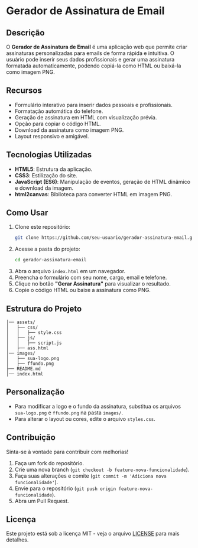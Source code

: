 # Gerador de Assinatura de Email

## Descrição
O **Gerador de Assinatura de Email** é uma aplicação web que permite criar assinaturas personalizadas para emails de forma rápida e intuitiva. O usuário pode inserir seus dados profissionais e gerar uma assinatura formatada automaticamente, podendo copiá-la como HTML ou baixá-la como imagem PNG.

## Recursos
- Formulário interativo para inserir dados pessoais e profissionais.
- Formatação automática do telefone.
- Geração de assinatura em HTML com visualização prévia.
- Opção para copiar o código HTML.
- Download da assinatura como imagem PNG.
- Layout responsivo e amigável.

## Tecnologias Utilizadas
- **HTML5**: Estrutura da aplicação.
- **CSS3**: Estilização do site.
- **JavaScript (ES6)**: Manipulação de eventos, geração de HTML dinâmico e download da imagem.
- **html2canvas**: Biblioteca para converter HTML em imagem PNG.

## Como Usar
1. Clone este repositório:
   ```sh
   git clone https://github.com/seu-usuario/gerador-assinatura-email.git
   ```
2. Acesse a pasta do projeto:
   ```sh
   cd gerador-assinatura-email
   ```
3. Abra o arquivo `index.html` em um navegador.
4. Preencha o formulário com seu nome, cargo, email e telefone.
5. Clique no botão **"Gerar Assinatura"** para visualizar o resultado.
6. Copie o código HTML ou baixe a assinatura como PNG.

## Estrutura do Projeto
```
│── assets/
│   ├── css/
│   │   ├── style.css
│   ├── js/
│   │   ├── script.js
│   ├── ass.html
│── images/
│   ├── sua-logo.png
│   ├── ffundo.png
├── README.md
│── index.html

```

## Personalização
- Para modificar a logo e o fundo da assinatura, substitua os arquivos `sua-logo.png` e `ffundo.png` na pasta `images/`.
- Para alterar o layout ou cores, edite o arquivo `styles.css`.

## Contribuição
Sinta-se à vontade para contribuir com melhorias!
1. Faça um fork do repositório.
2. Crie uma nova branch (`git checkout -b feature-nova-funcionalidade`).
3. Faça suas alterações e comite (`git commit -m 'Adiciona nova funcionalidade'`).
4. Envie para o repositório (`git push origin feature-nova-funcionalidade`).
5. Abra um Pull Request.

## Licença
Este projeto está sob a licença MIT - veja o arquivo [LICENSE](LICENSE) para mais detalhes.

